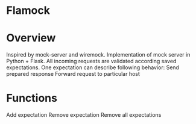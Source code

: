 Flamock
==========

# Overview
Inspired by mock-server and wiremock. Implementation of mock server in Python + Flask.
All incoming requests are validated according saved expectations.
One expectation can describe following behavior:
Send prepared response
Forward request to particular host

# Functions
Add expectation
Remove expectation
Remove all expectations

